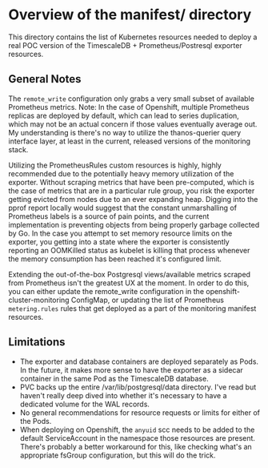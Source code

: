 # Overview of the manifest/ directory

This directory contains the list of Kubernetes resources needed to deploy a real POC version of the TimescaleDB + Prometheus/Postresql exporter resources.

## General Notes

The `remote_write` configuration only grabs a very small subset of available Prometheus metrics. Note: In the case of Openshift, multiple Prometheus replicas are deployed by default, which can lead to series duplication, which may not be an actual concern if those values eventually average out. My understanding is there's no way to utilize the thanos-querier query interface layer, at least in the current, released versions of the monitoring stack.

Utilizing the PrometheusRules custom resources is highly, highly recommended due to the potentially heavy memory utilization of the exporter. Without scraping metrics that have been pre-computed, which is the case of metrics that are in a particular rule group, you risk the exporter getting evicted from nodes due to an ever expanding heap. Digging into the pprof report locally would suggest that the constant unmarshalling of Prometheus labels is a source of pain points, and the current implementation is preventing objects from being properly garbage collected by Go. In the case you attempt to set memory resource limits on the exporter, you getting into a state where the exporter is consistently reporting an OOMKilled status as kubelet is killing that process whenever the memory consumption has been reached it's configured limit.

Extending the out-of-the-box Postgresql views/available metrics scraped from Prometheus isn't the greatest UX at the moment. In order to do this, you can either update the remote_write configuration in the openshift-cluster-monitoring ConfigMap, or updating the list of Prometheus `metering.rules` rules that get deployed as a part of the monitoring manifest resources.

## Limitations

- The exporter and database containers are deployed separately as Pods. In the future, it makes more sense to have the exporter as a sidecar container in the same Pod as the TimescaleDB database.
- PVC backs up the entire /var/lib/postgresql/data directory. I've read but haven't really deep dived into whether it's necessary to have a dedicated volume for the WAL records.
- No general recommendations for resource requests or limits for either of the Pods.
- When deploying on Openshift, the `anyuid` scc needs to be added to the default ServiceAccount in the namespace those resources are present. There's probably a better workaround for this, like checking what's an appropriate fsGroup configuration, but this will do the trick.
